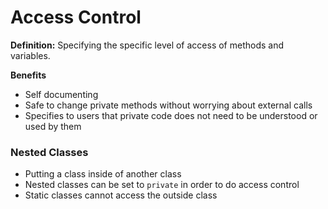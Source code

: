 # Access Control

**Definition:** Specifying the specific level of access of methods and variables.

**Benefits**
 - Self documenting
 - Safe to change private methods without worrying about external calls
 - Specifies to users that private code does not need to be understood or used by them

### Nested Classes
 - Putting a class inside of another class
 - Nested classes can be set to `private` in order to do access control
 - Static classes cannot access the outside class

